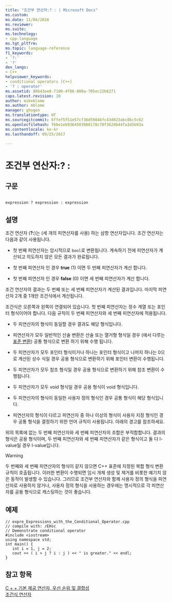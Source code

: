 ```yaml
---
title: "조건부 연산자:? : | Microsoft Docs"
ms.custom: 
ms.date: 11/04/2016
ms.reviewer: 
ms.suite: 
ms.technology:
- cpp-language
ms.tgt_pltfrm: 
ms.topic: language-reference
f1_keywords:
- '?:'
- '?'
dev_langs:
- C++
helpviewer_keywords:
- conditional operators [C++]
- '? : operator'
ms.assetid: 88643ee8-7100-4f86-880a-705ec22b6271
caps.latest.revision: 10
author: mikeblome
ms.author: mblome
manager: ghogen
ms.translationtype: HT
ms.sourcegitcommit: 6ffef5f51e57cf36d5984bfc43d023abc8bc5c62
ms.openlocfilehash: f66e1eb9364503988178c70f3628b44fa3d5b93a
ms.contentlocale: ko-kr
ms.lasthandoff: 09/25/2017

---
```

# <a name="conditional-operator--"></a>조건부 연산자:? :
## <a name="syntax"></a>구문  
  
```  
  
expression ? expression : expression  
```  
  
## <a name="remarks"></a>설명  
 조건 연산자 (**?:**)는 (세 개의 피연산자를 사용) 하는 삼항 연산자입니다. 조건 연산자는 다음과 같이 사용됩니다.  
  
-   첫 번째 피연산자는 암시적으로 `bool`로 변환됩니다. 계속하기 전에 피연산자가 계산되고 의도하지 않은 모든 결과가 완료됩니다.  
  
-   첫 번째 피연산자 인 경우 **true** (1) 이면 두 번째 피연산자가 계산 합니다.  
  
-   첫 번째 피연산자 인 경우 **false** (0) 이면 세 번째 피연산자가 계산 합니다.  
  
 조건 연산자의 결과는 두 번째 또는 세 번째 피연산자가 계산된 결과입니다. 마지막 피연산자 2개 중 1개만 조건식에서 계산됩니다.  
  
 조건식은 오른쪽과 왼쪽이 연결되어 있습니다. 첫 번째 피연산자는 정수 계열 또는 포인터 형식이어야 합니다. 다음 규칙이 두 번째 피연산자와 세 번째 피연산자에 적용됩니다.  
  
-   두 피연산자의 형식이 동일할 경우 결과도 해당 형식입니다.  
  
-   피연산자가 모두 일반적인 산술 변환은 산술 또는 열거형 형식일 경우 (에서 다루는 [표준 변환](standard-conversions.md)) 공통 형식으로 변환 하기 위해 수행 됩니다.  
  
-   두 피연산자가 모두 포인터 형식이거나 하나는 포인터 형식이고 나머지 하나는 0으로 계산된 상수 식일 경우 공용 형식으로 변환하기 위해 포인터 변환이 수행됩니다.  
  
-   두 피연산자가 모두 참조 형식일 경우 공용 형식으로 변환하기 위해 참조 변환이 수행됩니다.  
  
-   두 피연산자가 모두 void 형식일 경우 공용 형식이 void 형식입니다.  
  
-   두 피연산자의 형식이 동일한 사용자 정의 형식인 경우 공통 형식이 해당 형식입니다.  
  
-   피연산자의 형식이 다르고 피연산자 중 하나 이상의 형식이 사용자 지정 형식인 경우 공통 형식을 결정하기 위한 언어 규칙이 사용됩니다. 아래의 경고를 참조하세요.  
  
 위의 목록에 없는 두 번째 피연산자와 세 번째 피연산자의 조합은 부적합합니다. 결과의 형식은 공용 형식이며, 두 번째 피연산자와 세 번째 피연산자가 같은 형식이고 둘 다 l-value일 경우 l-value입니다.  
  
> [!WARNING]
>  두 번째와 세 번째 피연산자의 형식이 같지 않으면 C++ 표준에 지정된 복합 형식 변환 규칙이 호출됩니다. 이러한 변환이 수행되면 임시 개체 생성 및 제거를 비롯한 예기치 않은 동작이 발생할 수 있습니다. 그러므로 조건부 연산자와 함께 사용자 정의 형식을 피연산자로 사용하지 않거나, 사용자 정의 형식을 사용하는 경우에는 명시적으로 각 피연산자를 공용 형식으로 캐스팅하는 것이 좋습니다.  
  
## <a name="example"></a>예제  
  
```  
// expre_Expressions_with_the_Conditional_Operator.cpp  
// compile with: /EHsc  
// Demonstrate conditional operator  
#include <iostream>  
using namespace std;  
int main() {  
   int i = 1, j = 2;  
   cout << ( i > j ? i : j ) << " is greater." << endl;  
}  
```  
  
## <a name="see-also"></a>참고 항목  
 [C + + 기본 제공 연산자, 우선 순위 및 결합성](../cpp/cpp-built-in-operators-precedence-and-associativity.md)   
 [조건식 연산자](../c-language/conditional-expression-operator.md)
